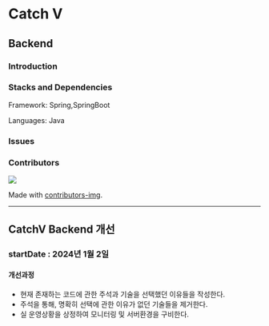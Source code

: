 # Catch V 

## Backend

### Introduction

### Stacks and Dependencies
Framework: Spring,SpringBoot

Languages: Java

### Issues

### Contributors

<!-- Copy-paste in your Readme.md file -->

<a href = "https://github.com/Tanu-N-Prabhu/Python/graphs/contributors">
  <img src = "https://contrib.rocks/image?repo=gangfunction/catchvfrontnext"/>
</a>

Made with [contributors-img](https://contrib.rocks).

---
## CatchV Backend 개선 
### startDate : 2024년 1월 2일
#### 개선과정
- 현재 존재하는 코드에 관한 주석과 기술을 선택했던 이유들을 작성한다.
- 주석을 통해, 명확히 선택에 관한 이유가 없던 기술들을 제거한다.
- 실 운영상황을 상정하여 모니터링 및 서버환경을 구비한다.
